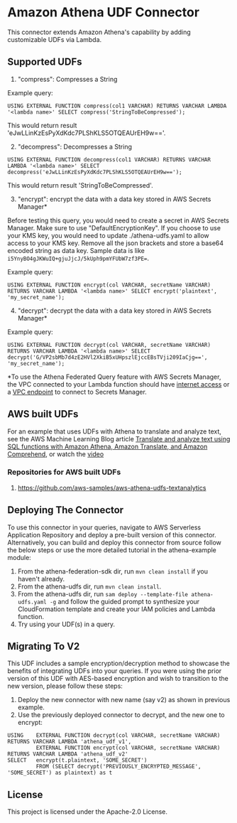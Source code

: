 # Amazon Athena UDF Connector

This connector extends Amazon Athena's capability by adding customizable UDFs via Lambda.

## Supported UDFs

1. "compress": Compresses a String

Example query:

`USING EXTERNAL FUNCTION compress(col1 VARCHAR) RETURNS VARCHAR LAMBDA '<lambda name>' SELECT compress('StringToBeCompressed');`

This would return result 'eJwLLinKzEsPyXdKdc7PLShKLS5OTQEAUrEH9w=='.

2. "decompress": Decompresses a String

`USING EXTERNAL FUNCTION decompress(col1 VARCHAR) RETURNS VARCHAR LAMBDA '<lambda name>' SELECT decompress('eJwLLinKzEsPyXdKdc7PLShKLS5OTQEAUrEH9w==');`

This would return result 'StringToBeCompressed'.

3. "encrypt": encrypt the data with a data key stored in AWS Secrets Manager*

Before testing this query, you would need to create a secret in AWS Secrets Manager. Make sure to use "DefaultEncryptionKey". If you choose to use your KMS key, you would need to update ./athena-udfs.yaml to allow access to your KMS key. Remove all the json brackets and store a base64 encoded string as data key. Sample data is like `i5YnyBO4gJKWuIQ+gjuJjcJ/5kUph9pmYFUbW7zf3PE=`. 

Example query:

`USING EXTERNAL FUNCTION encrypt(col VARCHAR, secretName VARCHAR) RETURNS VARCHAR LAMBDA '<lambda name>' SELECT encrypt('plaintext', 'my_secret_name');`

4. "decrypt": decrypt the data with a data key stored in AWS Secrets Manager*

Example query:

`USING EXTERNAL FUNCTION decrypt(col VARCHAR, secretName VARCHAR) RETURNS VARCHAR LAMBDA '<lambda name>' SELECT decrypt('G/VP2sbMb7d4zE2HVl2XkiB5xUHpszlEjccEBsTVji209IaCjg==', 'my_secret_name');`

*To use the Athena Federated Query feature with AWS Secrets Manager, the VPC connected to your Lambda function should have [internet access](https://aws.amazon.com/premiumsupport/knowledge-center/internet-access-lambda-function/) or a [VPC endpoint](https://docs.aws.amazon.com/secretsmanager/latest/userguide/vpc-endpoint-overview.html#vpc-endpoint-create) to connect to Secrets Manager.

## AWS built UDFs
For an example that uses UDFs with Athena to translate and analyze text, see the AWS
                                    Machine Learning Blog article <a href="http://aws.amazon.com/blogs/machine-learning/translate-and-analyze-text-using-sql-functions-with-amazon-athena-amazon-translate-and-amazon-comprehend/" rel="noopener noreferrer" target="_blank"><span>Translate and analyze text using SQL functions with Amazon Athena, Amazon Translate,
                                          and Amazon Comprehend</span></a>, or watch the <a href="#udf-videos-xlate">video</a>

### Repositories for AWS built UDFs

1. https://github.com/aws-samples/aws-athena-udfs-textanalytics

## Deploying The Connector

To use this connector in your queries, navigate to AWS Serverless Application Repository and deploy a pre-built version of this connector. Alternatively, you can build and deploy this connector from source follow the below steps or use the more detailed tutorial in the athena-example module:

1. From the athena-federation-sdk dir, run `mvn clean install` if you haven't already.
2. From the athena-udfs dir, run `mvn clean install`.
3. From the athena-udfs dir, run  `sam deploy --template-file athena-udfs.yaml -g` and follow the guided prompt to synthesize your CloudFormation template and create your IAM policies and Lambda function. 
4. Try using your UDF(s) in a query.

## Migrating To V2
This UDF includes a sample encryption/decryption method to showcase the benefits of integrating UDFs into your queries. If you were using the prior version of this UDF with AES-based encryption and wish to transition to the new version, please follow these steps:

1. Deploy the new connector with new name (say v2)  as shown in previous example. 
2. Use the previously deployed connector to decrypt, and the new one to encrypt:

```
USING    EXTERNAL FUNCTION decrypt(col VARCHAR, secretName VARCHAR) RETURNS VARCHAR LAMBDA 'athena_udf_v1',
         EXTERNAL FUNCTION encrypt(col VARCHAR, secretName VARCHAR) RETURNS VARCHAR LAMBDA 'athena_udf_v2'
SELECT   encrypt(t.plaintext, 'SOME_SECRET')
         FROM (SELECT decrypt('PREVIOUSLY_ENCRYPTED_MESSAGE', 'SOME_SECRET') as plaintext) as t
```

## License

This project is licensed under the Apache-2.0 License.
